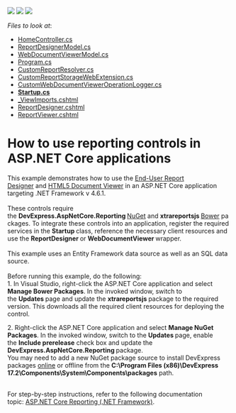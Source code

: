 <!-- default badges list -->
![](https://img.shields.io/endpoint?url=https://codecentral.devexpress.com/api/v1/VersionRange/128596644/17.2.3%2B)
[![](https://img.shields.io/badge/Open_in_DevExpress_Support_Center-FF7200?style=flat-square&logo=DevExpress&logoColor=white)](https://supportcenter.devexpress.com/ticket/details/T577088)
[![](https://img.shields.io/badge/📖_How_to_use_DevExpress_Examples-e9f6fc?style=flat-square)](https://docs.devexpress.com/GeneralInformation/403183)
<!-- default badges end -->
<!-- default file list -->
*Files to look at*:

* [HomeController.cs](./CS/T577088.DevExpress.AspNetCore.Reporting/Controllers/HomeController.cs)
* [ReportDesignerModel.cs](./CS/T577088.DevExpress.AspNetCore.Reporting/Models/ReportDesignerModel.cs)
* [WebDocumentViewerModel.cs](./CS/T577088.DevExpress.AspNetCore.Reporting/Models/WebDocumentViewerModel.cs)
* [Program.cs](./CS/T577088.DevExpress.AspNetCore.Reporting/Program.cs)
* [CustomReportResolver.cs](./CS/T577088.DevExpress.AspNetCore.Reporting/Services/CustomReportResolver.cs)
* [CustomReportStorageWebExtension.cs](./CS/T577088.DevExpress.AspNetCore.Reporting/Services/CustomReportStorageWebExtension.cs)
* [CustomWebDocumentViewerOperationLogger.cs](./CS/T577088.DevExpress.AspNetCore.Reporting/Services/CustomWebDocumentViewerOperationLogger.cs)
* **[Startup.cs](./CS/T577088.DevExpress.AspNetCore.Reporting/Startup.cs)**
* [_ViewImports.cshtml](./CS/T577088.DevExpress.AspNetCore.Reporting/Views/_ViewImports.cshtml)
* [ReportDesigner.cshtml](./CS/T577088.DevExpress.AspNetCore.Reporting/Views/Home/ReportDesigner.cshtml)
* [ReportViewer.cshtml](./CS/T577088.DevExpress.AspNetCore.Reporting/Views/Home/ReportViewer.cshtml)
<!-- default file list end -->
# How to use reporting controls in ASP.NET Core applications


<p>This example demonstrates how to use the <a href="https://documentation.devexpress.com/XtraReports/17103/Creating-End-User-Reporting-Applications/Web-Reporting/Report-Designer">End-User Report Designer</a> and <a href="https://documentation.devexpress.com/XtraReports/17738/Creating-End-User-Reporting-Applications/Web-Reporting/Document-Viewer/HTML5-Document-Viewer">HTML5 Document Viewer</a> in an ASP.NET Core application targeting .NET Framework v 4.6.1.<br><br>These controls require the <strong>DevExpress.AspNetCore.Reporting </strong><a href="https://www.nuget.org/">NuGet</a> and <strong>xtrareportsjs </strong><a href="https://bower.io/docs/api/">Bower</a> packages. To integrate these controls into an application, register the required services in the <strong>Startup </strong>class, reference the necessary client resources and use the <strong>ReportDesigner </strong>or <strong>WebDocumentViewer </strong>wrapper.<br><br>This example uses an Entity Framework data source as well as an SQL data source.<br><br>Before running this example, do the following:<br>1. In Visual Studio, right-click the ASP.NET Core application and select <strong>Manage Bower Packages</strong>. In the invoked window, switch to the <strong>Updates </strong>page and update the <strong>xtrareportsjs </strong>package to the required version. This downloads all the required client resources for deploying the control.</p>
<p>2. Right-click the ASP.NET Core application and select <strong>Manage</strong><strong> NuGet Packages</strong>. In the invoked window, switch to the <strong>Updates </strong>page, enable the <strong>Include prerelease</strong> check box and update the <strong>DevExpress.AspNetCore.Reporting </strong>package. <br>You may need to add a new NuGet package source to install DevExpress packages <a href="https://www.devexpress.com/Support/Center/Question/Details/T466415/devexpress-nuget-packages">online</a> or offline from the <strong>C:\Program Files (x86)\DevExpress 17.2\Components\System\Components\packages</strong><em> </em>path.<br><br></p>
<p>For step-by-step instructions, refer to the following documentation topic: <a href="https://documentation.devexpress.com/XtraReports/119717/Creating-End-User-Reporting-Applications/Web-Reporting/Web-Reporting-Overview/ASP-NET-Core-Reporting-NET-Framework">ASP.NET Core Reporting (.NET Framework)</a>.</p>

<br/>


